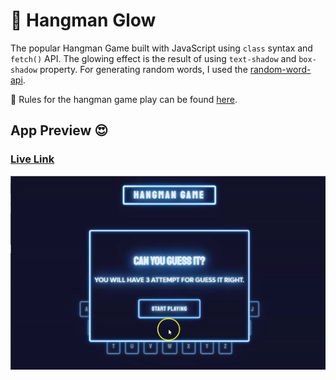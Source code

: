 # 👹 Hangman Glow

The popular Hangman Game built with JavaScript using `class` syntax and `fetch()` API. The glowing effect is the result of using `text-shadow` and `box-shadow` property.
For generating random words, I used the [random-word-api](https://random-word-api.herokuapp.com/word).

:pushpin: Rules for the hangman game play can be found [here](<https://en.wikipedia.org/wiki/Hangman_(game)>).

## App Preview 😍

### [Live Link]('https://hangmanglow.netlify.app/')

![App Preview](screenshot.gif)
